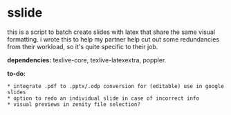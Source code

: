 # sslide

this is a script to batch create slides with latex that share the same visual formatting.
i wrote this to help my partner help cut out some redundancies from their workload, so it's quite specific to their job.

**dependencies:** texlive-core, texlive-latexextra, poppler.

**to-do:**

	* integrate .pdf to .pptx/.odp conversion for (editable) use in google slides
	* option to redo an individual slide in case of incorrect info
	* visual previews in zenity file selection?
